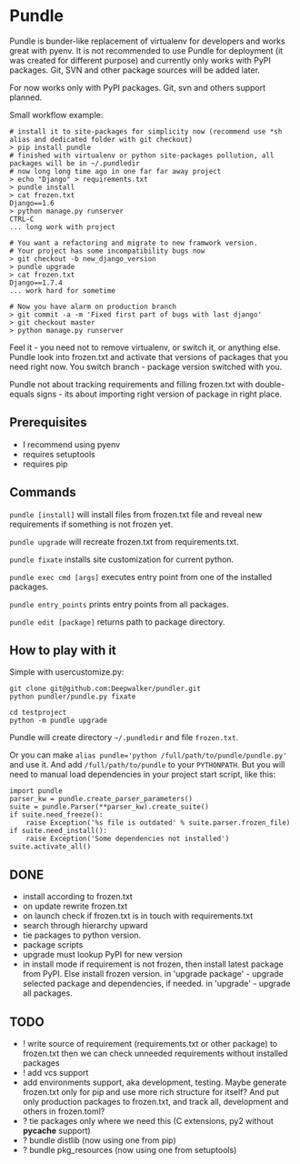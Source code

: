 Pundle
=======

Pundle is bunder-like replacement of virtualenv for developers and works great with pyenv.
It is not recommended to use Pundle for deployment (it was created for different purpose)
and currently only works with PyPI packages. Git, SVN and other package sources will be added later.

For now works only with PyPI packages.
Git, svn and others support planned.


Small workflow example:

    # install it to site-packages for simplicity now (recommend use *sh alias and dedicated folder with git checkout)
    > pip install pundle
    # finished with virtualenv or python site-packages pollution, all packages will be in ~/.pundledir
    # now long long time ago in one far far away project
    > echo "Django" > requirements.txt
    > pundle install
    > cat frozen.txt
    Django==1.6
    > python manage.py runserver
    CTRL-C
    ... long work with project

    # You want a refactoring and migrate to new framwork version.
    # Your project has some incompatibility bugs now
    > git checkout -b new_django_version
    > pundle upgrade
    > cat frozen.txt
    Django==1.7.4
    ... work hard for sometime

    # Now you have alarm on production branch
    > git commit -a -m 'Fixed first part of bugs with last django'
    > git checkout master
    > python manage.py runserver

Feel it - you need not to remove virtualenv, or switch it, or anything else. Pundle look into
frozen.txt and activate that versions of packages that you need right now. You switch branch -
package version switched with you.

Pundle not about tracking requirements and filling frozen.txt with double-equals signs - its about
importing right version of package in right place.



Prerequisites
-------------

- I recommend using pyenv
- requires setuptools
- requires pip


Commands
--------

`pundle [install]` will install files from frozen.txt file and reveal
    new requirements if something is not frozen yet.

`pundle upgrade` will recreate frozen.txt from requirements.txt.

`pundle fixate` installs site customization for current python.

`pundle exec cmd [args]` executes entry point from one of the installed packages.

`pundle entry_points` prints entry points from all packages.

`pundle edit [package]` returns path to package directory.


How to play with it
-------------------

Simple with usercustomize.py:

    git clone git@github.com:Deepwalker/pundler.git
    python pundler/pundle.py fixate

    cd testproject
    python -m pundle upgrade

Pundle will create directory `~/.pundledir` and file `frozen.txt`.

Or you can make ``alias pundle='python /full/path/to/pundle/pundle.py'`` and use it.
And add ``/full/path/to/pundle`` to your ``PYTHONPATH``.
But you will need to manual load dependencies in your project start script, like this:

    import pundle
    parser_kw = pundle.create_parser_parameters()
    suite = pundle.Parser(**parser_kw).create_suite()
    if suite.need_freeze():
        raise Exception('%s file is outdated' % suite.parser.frozen_file)
    if suite.need_install():
        raise Exception('Some dependencies not installed')
    suite.activate_all()


DONE
----
- install according to frozen.txt
- on update rewrite frozen.txt
- on launch check if frozen.txt is in touch with requirements.txt
- search through hierarchy upward
- tie packages to python version.
- package scripts
- upgrade must lookup PyPI for new version
- in install mode if requirement is not frozen, then install latest package from PyPI. Else install frozen version.
  in 'upgrade package' - upgrade selected package and dependencies, if needed.
  in 'upgrade' - upgrade all packages.


TODO
----
- ! write source of requirement (requirements.txt or other package) to frozen.txt then we can check unneeded requirements without installed packages
- ! add vcs support
- add environments support, aka development, testing.
Maybe generate frozen.txt only for pip and use more rich structure for itself?
And put only production packages to frozen.txt, and track all, development and others in frozen.toml?
- ? tie packages only where we need this (C extensions, py2 without __pycache__ support)
- ? bundle distlib (now using one from pip)
- ? bundle pkg_resources (now using one from setuptools)